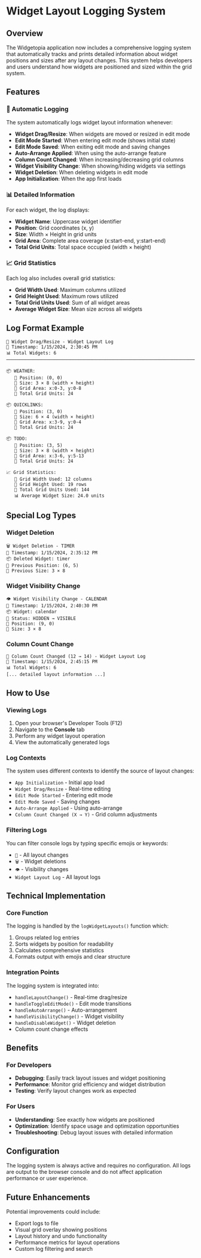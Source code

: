 # Widget Layout Logging System

## Overview

The Widgetopia application now includes a comprehensive logging system that automatically tracks and prints detailed information about widget positions and sizes after any layout changes. This system helps developers and users understand how widgets are positioned and sized within the grid system.

## Features

### 🔧 Automatic Logging
The system automatically logs widget layout information whenever:
- **Widget Drag/Resize**: When widgets are moved or resized in edit mode
- **Edit Mode Started**: When entering edit mode (shows initial state)
- **Edit Mode Saved**: When exiting edit mode and saving changes
- **Auto-Arrange Applied**: When using the auto-arrange feature
- **Column Count Changed**: When increasing/decreasing grid columns
- **Widget Visibility Change**: When showing/hiding widgets via settings
- **Widget Deletion**: When deleting widgets in edit mode
- **App Initialization**: When the app first loads

### 📊 Detailed Information

For each widget, the log displays:
- **Widget Name**: Uppercase widget identifier
- **Position**: Grid coordinates (x, y)
- **Size**: Width × Height in grid units
- **Grid Area**: Complete area coverage (x:start-end, y:start-end)
- **Total Grid Units**: Total space occupied (width × height)

### 📈 Grid Statistics

Each log also includes overall grid statistics:
- **Grid Width Used**: Maximum columns utilized
- **Grid Height Used**: Maximum rows utilized
- **Total Grid Units Used**: Sum of all widget areas
- **Average Widget Size**: Mean size across all widgets

## Log Format Example

```
🔧 Widget Drag/Resize - Widget Layout Log
📅 Timestamp: 1/15/2024, 2:30:45 PM
📊 Total Widgets: 6
────────────────────────────────────────────────────────────────────────────────

📦 WEATHER:
   📍 Position: (0, 0)
   📏 Size: 3 × 8 (width × height)
   🎯 Grid Area: x:0-3, y:0-8
   📐 Total Grid Units: 24

📦 QUICKLINKS:
   📍 Position: (3, 0)
   📏 Size: 6 × 4 (width × height)
   🎯 Grid Area: x:3-9, y:0-4
   📐 Total Grid Units: 24

📦 TODO:
   📍 Position: (3, 5)
   📏 Size: 3 × 8 (width × height)
   🎯 Grid Area: x:3-6, y:5-13
   📐 Total Grid Units: 24

📈 Grid Statistics:
   🔢 Grid Width Used: 12 columns
   📏 Grid Height Used: 19 rows
   🎯 Total Grid Units Used: 144
   📊 Average Widget Size: 24.0 units
```

## Special Log Types

### Widget Deletion
```
🗑️ Widget Deletion - TIMER
📅 Timestamp: 1/15/2024, 2:35:12 PM
📦 Deleted Widget: timer
📍 Previous Position: (6, 5)
📏 Previous Size: 3 × 8
```

### Widget Visibility Change
```
👁️ Widget Visibility Change - CALENDAR
📅 Timestamp: 1/15/2024, 2:40:30 PM
📦 Widget: calendar
🔄 Status: HIDDEN → VISIBLE
📍 Position: (9, 0)
📏 Size: 3 × 8
```

### Column Count Change
```
🔧 Column Count Changed (12 → 14) - Widget Layout Log
📅 Timestamp: 1/15/2024, 2:45:15 PM
📊 Total Widgets: 6
[... detailed layout information ...]
```

## How to Use

### Viewing Logs
1. Open your browser's Developer Tools (F12)
2. Navigate to the **Console** tab
3. Perform any widget layout operation
4. View the automatically generated logs

### Log Contexts
The system uses different contexts to identify the source of layout changes:
- `App Initialization` - Initial app load
- `Widget Drag/Resize` - Real-time editing
- `Edit Mode Started` - Entering edit mode
- `Edit Mode Saved` - Saving changes
- `Auto-Arrange Applied` - Using auto-arrange
- `Column Count Changed (X → Y)` - Grid column adjustments

### Filtering Logs
You can filter console logs by typing specific emojis or keywords:
- `🔧` - All layout changes
- `🗑️` - Widget deletions
- `👁️` - Visibility changes
- `Widget Layout Log` - All layout logs

## Technical Implementation

### Core Function
The logging is handled by the `logWidgetLayouts()` function which:
1. Groups related log entries
2. Sorts widgets by position for readability
3. Calculates comprehensive statistics
4. Formats output with emojis and clear structure

### Integration Points
The logging system is integrated into:
- `handleLayoutChange()` - Real-time drag/resize
- `handleToggleEditMode()` - Edit mode transitions
- `handleAutoArrange()` - Auto-arrangement
- `handleVisibilityChange()` - Widget visibility
- `handleDisableWidget()` - Widget deletion
- Column count change effects

## Benefits

### For Developers
- **Debugging**: Easily track layout issues and widget positioning
- **Performance**: Monitor grid efficiency and widget distribution
- **Testing**: Verify layout changes work as expected

### For Users
- **Understanding**: See exactly how widgets are positioned
- **Optimization**: Identify space usage and optimization opportunities
- **Troubleshooting**: Debug layout issues with detailed information

## Configuration

The logging system is always active and requires no configuration. All logs are output to the browser console and do not affect application performance or user experience.

## Future Enhancements

Potential improvements could include:
- Export logs to file
- Visual grid overlay showing positions
- Layout history and undo functionality
- Performance metrics for layout operations
- Custom log filtering and search 